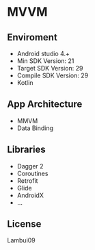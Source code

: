 # MVVM #

## Enviroment

* Android studio 4.+
* Min SDK Version: 21
* Target SDK Version: 29
* Compile SDK Version: 29 
* Kotlin

## App Architecture

* MMVM 
* Data Binding

## Libraries

* Dagger 2 
* Coroutines
* Retrofit
* Glide
* AndroidX
* ...

## License
Lambui09